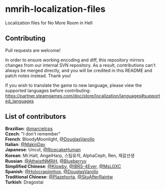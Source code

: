 # nmrih-localization-files
Localization files for No More Room in Hell

## Contributing
Pull requests are welcome!

In order to ensure working encoding and diff, this repository mirrors changes from our internal SVN repository. As a result, contributions can't always be merged directly, and you will be credited in this README and patch notes instead. Thank you!

If you wish to translate the game to new language, please view the supported languages before contributing:\
https://partner.steamgames.com/doc/store/localization/languages#supported_languages

## List of contributors
**Brazilian**: [@marcielcps](https://github.com/marcielcps) \
**Czech**: "I don't remember" \
**French**: BloodyMoonlight, [@DouglasVarollo](https://github.com/DouglasVarollo) \
**Italian**: [@MakinDay](https://github.com/MakinDay) \
**Japanese**: Uncut, [@RicecakeHuman](https://github.com/RicecakeHuman) \
**Korean**: Mr.Halt, AngelHarp, 스팀유저, AlphaCeph, Ren, 제갈선생 \
**Russian**: [@AtheistNMRiH](https://github.com/AtheistNMRiH), [@Blueberryy](https://github.com/Blueberryy) \
**Simplified Chinese**: [@Klowby](https://github.com/Klowby), [@IBRS-4Ever](https://github.com/IBRS-4Ever), [@MsLGXC](https://github.com/MsLGXC) \
**Spanish**: [@Holycrapjimhox](https://github.com/Holycrapjimhox), [@DouglasVarollo](https://github.com/DouglasVarollo) \
**Traditional Chinese**: [@Plazehorta](https://github.com/Plazehorta), [@SkyAfterRaintw](https://github.com/SkyAfterRaintw) \
**Turkish**: Dragostai
